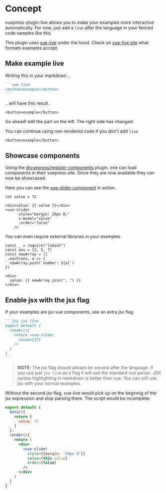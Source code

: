 # Concept

vuepress-plugin-live allows you to make your examples more interactive automatically. For now, just add a `live` after the language in your fenced code samples like this.

This plugin uses [vue-live](https://github.com/vue-styleguidist/vue-live) under the hood.
Check on [vue-live site](http://vue-live.surge.sh/) what formats examples accept.

## Make example live

Writing this in your markdown...

````md
```vue live
<button>example</button>
```
````

...will have this result.

```vue live
<button>example</button>
```

Go ahead! edit the part on the left. The right side has changed.

You can continue using non-rendered code if you don't add `live`

```vue
<button>example</button>
```

## Showcase components

Using the [@vuepress/register-components](https://www.npmjs.com/package/@vuepress/plugin-register-components) plugin, one can load components in their vuepress site. Since they are now available they can now be showcased.

Here you can see the [vue-slider-component](https://www.npmjs.com/package/vue-slider-component) in action.

```vue-hybrid live
let value = 72

<div>value: {{ value }}</div>
<vue-slider
      style="margin: 20px 0;"
      v-model="value"
      :order="false"
    />
```

You can even require external libraries in your examples.

```vue-hybrid live {lineNumbers:true}
const _ = require("lodash")
const anu = [2, 5, 7]
const newArray = []
_.each(anu, a => {
  newArray.push(`number: ${a}`)
})

<div>
  value: {{ newArray.join(", ") }}
</div>
```

## Enable jsx with the jsx flag

If your examples are jsx vue components, use an extra jsx flag

````md
```jsx jsx live
export default {
  render(){
    return <vue-slider
      value={37}
    />
  }
}
```
````

> **NOTE**: The jsx flag should always be second after the language. If you use just `jsx live` as a flag it will use the standard vue parser.
> JSX syntax highlighting in markdown is better than vue. You can still use jsx with your normal examples.

Without the second jsx flag, vue-live would pick up on the beginnig of the jsx expression and stop parsing there.
The script would be incomplete.

```jsx jsx live
export default {
  data(){
    return {
      value: 37
    }
  },
  render(){
    return (
      <div>
        <vue-slider
          style={{margin: "20px 0"}}
          value={this.value}
          order={false}
        />
      </div>
    )
  }
}
```

